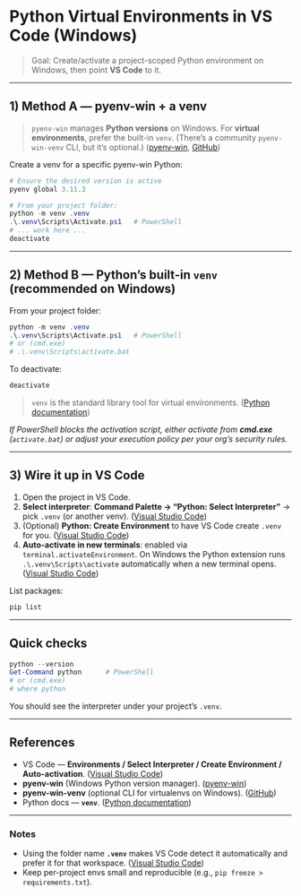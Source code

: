 # Python Virtual Environments in VS Code (Windows)

> Goal: Create/activate a project-scoped Python environment on Windows, then point **VS Code** to it.

---

## 1) Method A — **pyenv-win** + a venv

> `pyenv-win` manages **Python versions** on Windows. For **virtual environments**, prefer the built-in `venv`. (There’s a community `pyenv-win-venv` CLI, but it’s optional.) ([pyenv-win][6], [GitHub][7])

Create a venv for a specific pyenv-win Python:

```powershell
# Ensure the desired version is active
pyenv global 3.11.3

# From your project folder:
python -m venv .venv
.\.venv\Scripts\Activate.ps1   # PowerShell
# ... work here ...
deactivate
```

---

## 2) Method B — Python’s built-in `venv` (recommended on Windows)

From your project folder:

```powershell
python -m venv .venv
.\.venv\Scripts\Activate.ps1   # PowerShell
# or (cmd.exe)
# .\.venv\Scripts\activate.bat
```

To deactivate:

```powershell
deactivate
```

> `venv` is the standard library tool for virtual environments. ([Python documentation][2])

*If PowerShell blocks the activation script, either activate from **cmd.exe** (`activate.bat`) or adjust your execution policy per your org’s security rules.*

---

## 3) Wire it up in **VS Code**

1. Open the project in VS Code.
2. **Select interpreter**: **Command Palette → “Python: Select Interpreter”** → pick `.venv` (or another venv). ([Visual Studio Code][3])
3. (Optional) **Python: Create Environment** to have VS Code create `.venv` for you. ([Visual Studio Code][4])
4. **Auto-activate in new terminals**: enabled via `terminal.activateEnvironment`. On Windows the Python extension runs `.\.venv\Scripts\activate` automatically when a new terminal opens. ([Visual Studio Code][5])

List packages:

```powershell
pip list
```

---

## Quick checks

```powershell
python --version
Get-Command python      # PowerShell
# or (cmd.exe)
# where python
```

You should see the interpreter under your project’s `.venv`.

---

## References

* VS Code — **Environments / Select Interpreter / Create Environment / Auto-activation**. ([Visual Studio Code][3])
* **pyenv-win** (Windows Python version manager). ([pyenv-win][6])
* **pyenv-win-venv** (optional CLI for virtualenvs on Windows). ([GitHub][7])
* Python docs — **`venv`**. ([Python documentation][2])

---

### Notes

* Using the folder name **`.venv`** makes VS Code detect it automatically and prefer it for that workspace. ([Visual Studio Code][4])
* Keep per-project envs small and reproducible (e.g., `pip freeze > requirements.txt`).

[2]: https://docs.python.org/3/library/venv.html "venv — Creation of virtual environments"
[3]: https://code.visualstudio.com/docs/python/environments "Python environments in VS Code"
[4]: https://code.visualstudio.com/docs/python/python-tutorial "Getting Started with Python in VS Code"
[5]: https://code.visualstudio.com/docs/python/settings-reference "Python settings reference"
[6]: https://pyenv-win.github.io/pyenv-win/ "pyenv for Windows - GitHub Pages"
[7]: https://github.com/pyenv-win/pyenv-win-venv "A CLI to manage virtual envs with pyenv-win"
